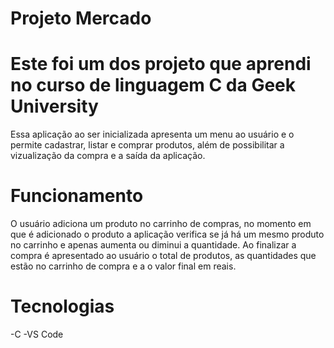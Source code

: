 # Projeto Mercado

# Este foi um dos projeto que aprendi no curso de linguagem C da Geek University
Essa aplicação ao ser inicializada apresenta um menu ao usuário e o permite cadastrar, listar e comprar produtos, além de possibilitar a vizualização da compra e a saída da aplicação.

# Funcionamento
O usuário adiciona um produto no carrinho de compras, no momento em que é adicionado o produto a aplicação verifica se já há um mesmo produto no carrinho e apenas aumenta ou diminui a quantidade. Ao finalizar a compra é apresentado ao usuário o total de produtos, as quantidades que estão no carrinho de compra e a o valor final em reais.

# Tecnologias
-C
-VS Code
 

